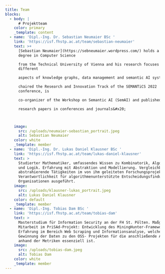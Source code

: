 ```yaml
---
title: Team
blocks:
  - body: |
      # Projektteam
    color: primary
    _template: content
  - name: 'Dipl.-Ing. Dr. Sebastian Neumaier BSc '
    link: 'https://isf.fhstp.ac.at/team/sebastian-neumaier'
    text: >+
      [Sebastian Neumaier](https://sebneumaier.wordpress.com/) holds a PhD
      degree in Computer Science

      from the Technical University of Vienna and his research focuses on
      different

      aspects of knowledge graphs, data management and semantic AI systems. He

      chaired the Research and Innovation Track of the SEMANTiCS 2022
      conference, is

      co-organizer of the Workshop on Semantic AI (SemAI) and published over 30

      research papers in conferences and journals&#x20;



    image:
      src: /uploads/neumaier-sebastian_portrait.jpeg
      alt: Sebastian Neumaier
    color: white
    _template: member
  - name: 'Dipl.-Ing. Dr. Lukas Daniel Klausner BSc '
    link: 'https://isf.fhstp.ac.at/team/lukas-daniel-klausner'
    text: >
      Studierter Mathematiker, umfassendes Wissen zu Kombinatorik, Algorithmen
      und Logik. Erfahrung mit Abstraktion und Modellierung. Vergleichbare
      abstrahierende Tätigkeiten im von ihm geleiteten Forschungsprojekt zu
      Verantwortlichkeit für algorithmenunterstützte Entscheidungsfindung in
      Organisationen ausgeführt.
    image:
      src: /uploads/klausner-lukas_portrait.jpeg
      alt: Lukas Daniel Klausner
    color: default
    _template: member
  - name: 'Dipl.-Ing. Tobias Dam BSc '
    link: 'https://isf.fhstp.ac.at/team/tobias-dam'
    text: >
      Masterstudium für Information Security an der FH St. Pölten. Maßgebliche
      Mitarbeit im PriSAd-Projekt: Entwicklung des MiningHunter-Frameworks.
      Erfahrung im Bereich Web Scraping und Informationsanalyse, welches für die
      Gewinnung der Daten zu den OSS- Projekten für die anschließende Auswertung
      anhand der Metriken essenziell ist.
    image:
      src: /uploads/tobias-dam.jpeg
      alt: Tobias Dam
    color: white
    _template: member
---
```


